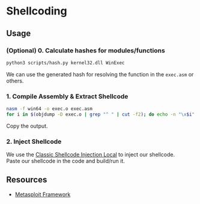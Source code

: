# Shellcoding

## Usage

### (Optional) 0. Calculate hashes for modules/functions

```sh
python3 scripts/hash.py kernel32.dll WinExec
```

We can use the generated hash for resolving the function in the `exec.asm` or others.

### 1. Compile Assembly & Extract Shellcode

```sh
nasm -f win64 -o exec.o exec.asm
for i in $(objdump -D exec.o | grep "^ " | cut -f2); do echo -n "\x$i" ; done
```

Copy the output.

### 2. Inject Shellcode

We use the [Classic Shellcode Injection Local](../ClassicShellcodeInjection/ClassicShellcodeInjectionLocal.cpp) to inject our shellcode.  
Paste our shellcode in the code and build/run it.

## Resources

- [Metasploit Framework](https://github.com/rapid7/metasploit-framework/tree/master/external/source/shellcode/windows/x64)
